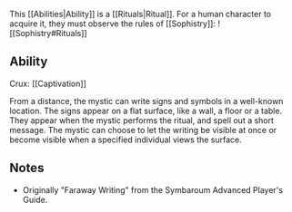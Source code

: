 This [[Abilities|Ability]] is a [[Rituals|Ritual]]. For a human character to acquire it, they must observe the rules of [[Sophistry]]:
![[Sophistry#Rituals]]
## Ability
Crux: [[Captivation]]

From a distance, the mystic can write signs and symbols in a well-known location. The signs appear on a flat surface, like a wall, a floor or a table. They appear when the mystic performs the ritual, and spell out a short message. The mystic can choose to let the writing be visible at once or become visible when a specified individual views the surface.
## Notes
* Originally "Faraway Writing" from the Symbaroum Advanced Player's Guide.